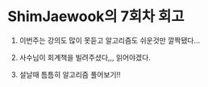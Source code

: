 # ShimJaewook의 7회차 회고

1. 이번주는 강의도 많이 못듣고 알고리즘도 쉬운것만 깔짝됐다... 

2. 사수님이 회계책을 빌려주셨다,,, 읽어야겠다.

3. 설날때 틈틈히 알고리즘 풀어보기!!
